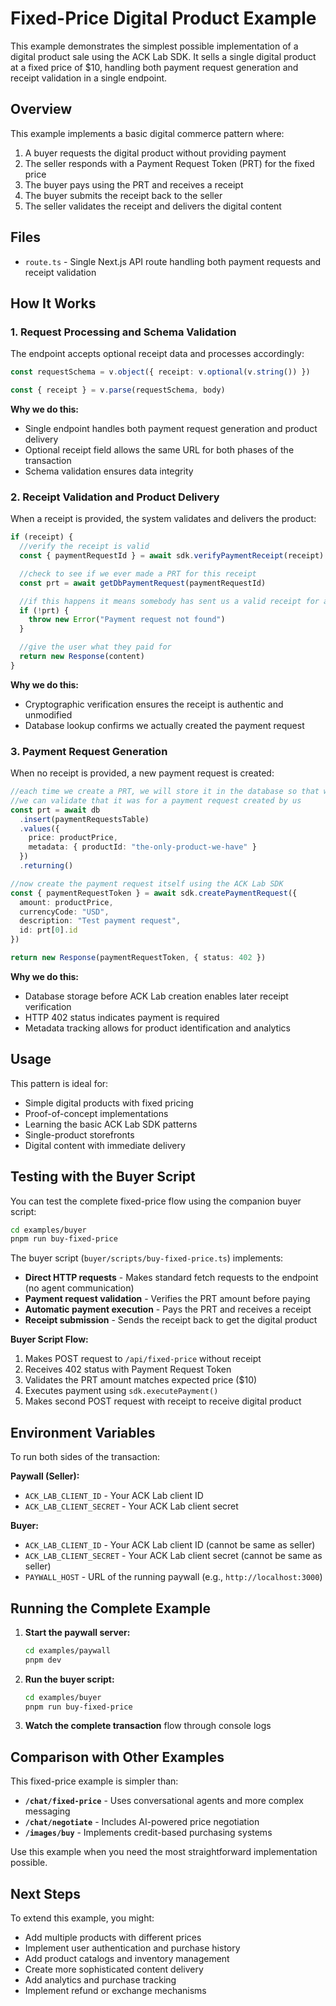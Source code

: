 # Fixed-Price Digital Product Example

This example demonstrates the simplest possible implementation of a digital product sale using the ACK Lab SDK. It sells a single digital product at a fixed price of $10, handling both payment request generation and receipt validation in a single endpoint.

## Overview

This example implements a basic digital commerce pattern where:

1. A buyer requests the digital product without providing payment
2. The seller responds with a Payment Request Token (PRT) for the fixed price
3. The buyer pays using the PRT and receives a receipt
4. The buyer submits the receipt back to the seller
5. The seller validates the receipt and delivers the digital content

## Files

- `route.ts` - Single Next.js API route handling both payment requests and receipt validation

## How It Works

### 1. Request Processing and Schema Validation

The endpoint accepts optional receipt data and processes accordingly:

```typescript
const requestSchema = v.object({ receipt: v.optional(v.string()) })

const { receipt } = v.parse(requestSchema, body)
```

**Why we do this:**

- Single endpoint handles both payment request generation and product delivery
- Optional receipt field allows the same URL for both phases of the transaction
- Schema validation ensures data integrity

### 2. Receipt Validation and Product Delivery

When a receipt is provided, the system validates and delivers the product:

```typescript
if (receipt) {
  //verify the receipt is valid
  const { paymentRequestId } = await sdk.verifyPaymentReceipt(receipt)

  //check to see if we ever made a PRT for this receipt
  const prt = await getDbPaymentRequest(paymentRequestId)

  //if this happens it means somebody has sent us a valid receipt for a payment request we never made
  if (!prt) {
    throw new Error("Payment request not found")
  }

  //give the user what they paid for
  return new Response(content)
}
```

**Why we do this:**

- Cryptographic verification ensures the receipt is authentic and unmodified
- Database lookup confirms we actually created the payment request

### 3. Payment Request Generation

When no receipt is provided, a new payment request is created:

```typescript
//each time we create a PRT, we will store it in the database so that when we receive a receipt
//we can validate that it was for a payment request created by us
const prt = await db
  .insert(paymentRequestsTable)
  .values({
    price: productPrice,
    metadata: { productId: "the-only-product-we-have" }
  })
  .returning()

//now create the payment request itself using the ACK Lab SDK
const { paymentRequestToken } = await sdk.createPaymentRequest({
  amount: productPrice,
  currencyCode: "USD",
  description: "Test payment request",
  id: prt[0].id
})

return new Response(paymentRequestToken, { status: 402 })
```

**Why we do this:**

- Database storage before ACK Lab creation enables later receipt verification
- HTTP 402 status indicates payment is required
- Metadata tracking allows for product identification and analytics

## Usage

This pattern is ideal for:

- Simple digital products with fixed pricing
- Proof-of-concept implementations
- Learning the basic ACK Lab SDK patterns
- Single-product storefronts
- Digital content with immediate delivery

## Testing with the Buyer Script

You can test the complete fixed-price flow using the companion buyer script:

```bash
cd examples/buyer
pnpm run buy-fixed-price
```

The buyer script (`buyer/scripts/buy-fixed-price.ts`) implements:

- **Direct HTTP requests** - Makes standard fetch requests to the endpoint (no agent communication)
- **Payment request validation** - Verifies the PRT amount before paying
- **Automatic payment execution** - Pays the PRT and receives a receipt
- **Receipt submission** - Sends the receipt back to get the digital product

**Buyer Script Flow:**

1. Makes POST request to `/api/fixed-price` without receipt
2. Receives 402 status with Payment Request Token
3. Validates the PRT amount matches expected price ($10)
4. Executes payment using `sdk.executePayment()`
5. Makes second POST request with receipt to receive digital product

## Environment Variables

To run both sides of the transaction:

**Paywall (Seller):**

- `ACK_LAB_CLIENT_ID` - Your ACK Lab client ID
- `ACK_LAB_CLIENT_SECRET` - Your ACK Lab client secret

**Buyer:**

- `ACK_LAB_CLIENT_ID` - Your ACK Lab client ID (cannot be same as seller)
- `ACK_LAB_CLIENT_SECRET` - Your ACK Lab client secret (cannot be same as seller)
- `PAYWALL_HOST` - URL of the running paywall (e.g., `http://localhost:3000`)

## Running the Complete Example

1. **Start the paywall server:**

   ```bash
   cd examples/paywall
   pnpm dev
   ```

2. **Run the buyer script:**

   ```bash
   cd examples/buyer
   pnpm run buy-fixed-price
   ```

3. **Watch the complete transaction** flow through console logs

## Comparison with Other Examples

This fixed-price example is simpler than:

- **`/chat/fixed-price`** - Uses conversational agents and more complex messaging
- **`/chat/negotiate`** - Includes AI-powered price negotiation
- **`/images/buy`** - Implements credit-based purchasing systems

Use this example when you need the most straightforward implementation possible.

## Next Steps

To extend this example, you might:

- Add multiple products with different prices
- Implement user authentication and purchase history
- Add product catalogs and inventory management
- Create more sophisticated content delivery
- Add analytics and purchase tracking
- Implement refund or exchange mechanisms
